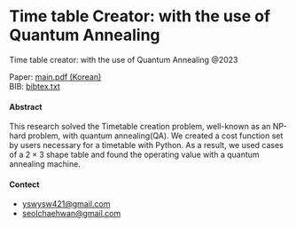 # Time table Creator: with the use of Quantum Annealing

Time table creator: with the use of Quantum Annealing @2023

Paper: [main.pdf (Korean)](https://github.com/ysw421/Time-table-creator-with-the-use-of-Quantum-Annealing/blob/main/tex/main.pdf)<br>
BIB: [bibtex.txt](./bibtex.txt)

#### Abstract
This research solved the Timetable creation problem, well-known as an NP-hard problem, with quantum annealing(QA).
We created a cost function set by users necessary for a timetable with Python.
As a result, we used cases of a $2 \times 3$ shape table and found the operating value with a quantum annealing machine.

#### Contect
- yswysw421@gmail.com
- seolchaehwan@gmail.com
